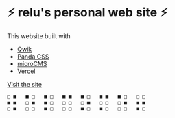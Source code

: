 # ⚡️ relu's personal web site ⚡️

This website built with

- [Qwik](https://qwik.builder.io)
- [Panda CSS](https://panda-css.com)
- [microCMS](https://microcms.io)
- [Vercel](https://vercel.com)

[Visit the site](https://relu.nexus)

```
□ ■   ■ □   ■ □   ■ ■   ■ □   ■ ■   ■ □   □ □
■ ■   □ ■   ■ □   □ □   □ ■   □ □   □ ■   ■ ■
□ ■   □ □   ■ □   □ □   ■ □   ■ □   □ □   ■ □
```

